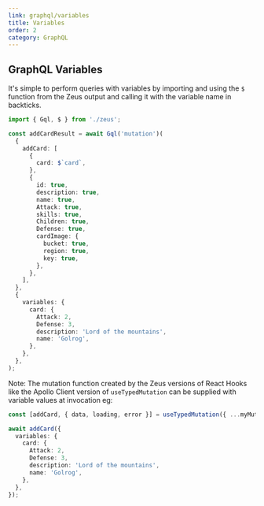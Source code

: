 ```yaml
---
link: graphql/variables
title: Variables
order: 2
category: GraphQL
---
```


## GraphQL Variables

It's simple to perform queries with variables by importing and using the `$` function from the Zeus output and calling it with the variable name in backticks.

```ts
import { Gql, $ } from './zeus';

const addCardResult = await Gql('mutation')(
  {
    addCard: [
      {
        card: $`card`,
      },
      {
        id: true,
        description: true,
        name: true,
        Attack: true,
        skills: true,
        Children: true,
        Defense: true,
        cardImage: {
          bucket: true,
          region: true,
          key: true,
        },
      },
    ],
  },
  {
    variables: {
      card: {
        Attack: 2,
        Defense: 3,
        description: 'Lord of the mountains',
        name: 'Golrog',
      },
    },
  },
);
```

Note: The mutation function created by the Zeus versions of React Hooks like the Apollo Client version of `useTypedMutation` can be supplied with variable values at invocation eg:

```typescript
const [addCard, { data, loading, error }] = useTypedMutation({ ...myMutation });

await addCard({
  variables: {
    card: {
      Attack: 2,
      Defense: 3,
      description: 'Lord of the mountains',
      name: 'Golrog',
    },
  },
});
```
